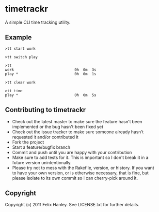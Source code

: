 # timetrackr

A simple CLI time tracking utility.

## Example

    >tt start work

    >tt switch play

    >tt
    work                            0h  0m  3s
    play *                          0h  0m  1s

    >tt clear work

    >tt time
    play *                          0h  0m  5s



## Contributing to timetrackr

* Check out the latest master to make sure the feature hasn't been implemented or the bug hasn't been fixed yet
* Check out the issue tracker to make sure someone already hasn't requested it and/or contributed it
* Fork the project
* Start a feature/bugfix branch
* Commit and push until you are happy with your contribution
* Make sure to add tests for it. This is important so I don't break it in a future version unintentionally.
* Please try not to mess with the Rakefile, version, or history. If you want to have your own version, or is otherwise necessary, that is fine, but please isolate to its own commit so I can cherry-pick around it.


## Copyright

Copyright (c) 2011 Felix Hanley. See LICENSE.txt for
further details.
